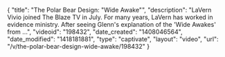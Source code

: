 {
    "title": "The Polar Bear Design: \"Wide Awake\"",
    "description": "LaVern Vivio joined The Blaze TV in July. For many years, LaVern has worked in evidence ministry. After seeing Glenn's explanation of the 'Wide Awakes' from ...",
    "videoid": "198432",
    "date_created": "1408046564",
    "date_modified": "1418181881",
    "type": "captivate",
    "layout": "video",
    "url": "\/v\/the-polar-bear-design-wide-awake\/198432"
}